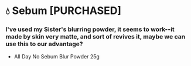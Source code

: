 # 💧 Sebum [PURCHASED]  
### I've used my Sister's blurring powder, it seems to work--it made by skin very matte, and sort of revives it, maybe we can use this to our advantage?
  - All Day No Sebum Blur Powder 25g
    
